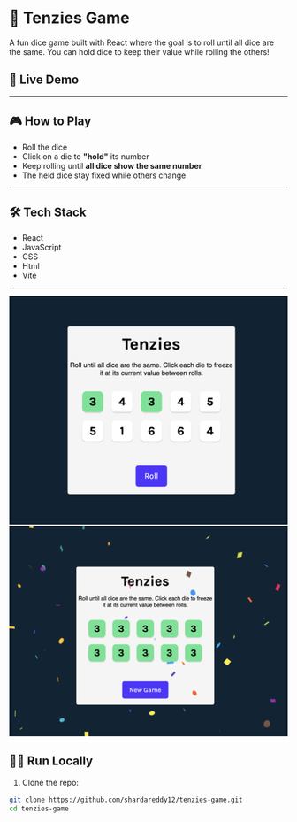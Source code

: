 # 🎲 Tenzies Game

A fun dice game built with React where the goal is to roll until all dice are the same. You can hold dice to keep their value while rolling the others!

## 🚀 Live Demo

<!-- (Add the link if you deploy it with GitHub Pages or any hosting site) -->

---

## 🎮 How to Play

- Roll the dice
- Click on a die to **"hold"** its number
- Keep rolling until **all dice show the same number**
- The held dice stay fixed while others change

---

## 🛠️ Tech Stack

- React
- JavaScript
- CSS
- Html
- Vite

---

![Newgame](image-1.png)
![GameSS](./image.png)

## 🧑‍💻 Run Locally

1. Clone the repo:

```bash
git clone https://github.com/shardareddy12/tenzies-game.git
cd tenzies-game



